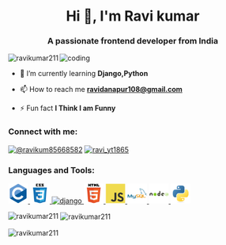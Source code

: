<h1 align="center">Hi 👋, I'm Ravi kumar</h1>
<h3 align="center">A passionate frontend developer from India</h3>
<img align="right" alt="coding"width="400"src="https://miro.medium.com/v2/resize:fit:828/0*7Q3yvSIv_t0ioJ-Z.gif">

<p align="left"> <img src="https://komarev.com/ghpvc/?username=ravikumar211&label=Profile%20views&color=0e75b6&style=flat" alt="ravikumar211" /> </p>

- 🌱 I’m currently learning **Django,Python**

- 📫 How to reach me   **ravidanapur108@gmail.com**

- ⚡ Fun fact   **I Think I am Funny**

<h3 align="left">Connect with me:</h3>
<p align="left">
<a href="https://twitter.com/@ravikum85668582" target="blank"><img align="center" src="https://raw.githubusercontent.com/rahuldkjain/github-profile-readme-generator/master/src/images/icons/Social/twitter.svg" alt="@ravikum85668582" height="30" width="40" /></a>
<a href="https://instagram.com/ravi_yt1865" target="blank"><img align="center" src="https://raw.githubusercontent.com/rahuldkjain/github-profile-readme-generator/master/src/images/icons/Social/instagram.svg" alt="ravi_yt1865" height="30" width="40" /></a>
</p>

<h3 align="left">Languages and Tools:</h3>
<p align="left"> <a href="https://www.cprogramming.com/" target="_blank" rel="noreferrer"> <img src="https://raw.githubusercontent.com/devicons/devicon/master/icons/c/c-original.svg" alt="c" width="40" height="40"/> </a> <a href="https://www.w3schools.com/css/" target="_blank" rel="noreferrer"> <img src="https://raw.githubusercontent.com/devicons/devicon/master/icons/css3/css3-original-wordmark.svg" alt="css3" width="40" height="40"/> </a> <a href="https://www.djangoproject.com/" target="_blank" rel="noreferrer"> <img src="https://cdn.worldvectorlogo.com/logos/django.svg" alt="django" width="40" height="40"/> </a> <a href="https://www.w3.org/html/" target="_blank" rel="noreferrer"> <img src="https://raw.githubusercontent.com/devicons/devicon/master/icons/html5/html5-original-wordmark.svg" alt="html5" width="40" height="40"/> </a> <a href="https://developer.mozilla.org/en-US/docs/Web/JavaScript" target="_blank" rel="noreferrer"> <img src="https://raw.githubusercontent.com/devicons/devicon/master/icons/javascript/javascript-original.svg" alt="javascript" width="40" height="40"/> </a> <a href="https://www.mysql.com/" target="_blank" rel="noreferrer"> <img src="https://raw.githubusercontent.com/devicons/devicon/master/icons/mysql/mysql-original-wordmark.svg" alt="mysql" width="40" height="40"/> </a> <a href="https://nodejs.org" target="_blank" rel="noreferrer"> <img src="https://raw.githubusercontent.com/devicons/devicon/master/icons/nodejs/nodejs-original-wordmark.svg" alt="nodejs" width="40" height="40"/> </a> <a href="https://www.python.org" target="_blank" rel="noreferrer"> <img src="https://raw.githubusercontent.com/devicons/devicon/master/icons/python/python-original.svg" alt="python" width="40" height="40"/> </a> </p>

<p><img align="left" src="https://github-readme-stats.vercel.app/api/top-langs?username=ravikumar211&show_icons=true&locale=en&layout=compact" alt="ravikumar211" /></p>

<p>&nbsp;<img align="center" src="https://github-readme-stats.vercel.app/api?username=ravikumar211&show_icons=true&locale=en" alt="ravikumar211" /></p>

<p><img align="center" src="https://github-readme-streak-stats.herokuapp.com/?user=ravikumar211&" alt="ravikumar211" /></p>
